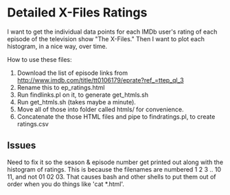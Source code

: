 Detailed X-Files Ratings
========================

I want to get the individual data points for each IMDb user's rating
of each episode of the television show "The X-Files." Then I want to
plot each histogram, in a nice way, over time.

How to use these files:

1. Download the list of episode links from
  http://www.imdb.com/title/tt0106179/eprate?ref_=ttep_ql_3
2. Rename this to ep_ratings.html
3. Run findlinks.pl on it, to generate get_htmls.sh
4. Run get_htmls.sh (takes maybe a minute).
5. Move all of those into folder called htmls/ for convenience.
6. Concatenate the those HTML files and pipe to findratings.pl, to
  create ratings.csv

Issues
------

Need to fix it so the season & episode number get printed out along
with the histogram of ratings. This is because the filenames are
numbered 1 2 3 .. 10 11, and not 01 02 03. That causes bash and other
shells to put them out of order when you do things like 'cat *.html'.
